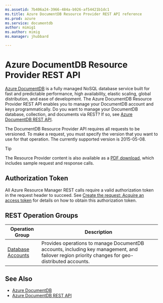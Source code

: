 ```yaml
---
ms.assetid: 7b406a24-3966-484a-b926-af54421b1dc1
ms.title: Azure DocumentDB Resource Provider REST API reference
ms.prod: azure
ms.service: documentdb
author: mimig1
ms.author: mimig
ms.manager: jhubbard

---
```


# Azure DocumentDB Resource Provider REST API

[Azure DocumentDB](https://azure.microsoft.com/services/documentdb/) is a fully managed NoSQL database service built for fast and predictable performance, high availability, elastic scaling, global distribution, and ease of development. The Azure DocumentDB Resource Provider REST API enables you to manage your DocumentDB account and keys programmatically. Do you want to manage your DocumentDB database, collection, and documents via REST? If so, see [Azure DocumentDB REST API](https://msdn.microsoft.com/library/azure/dn781481.aspx).

The DocumentDB Resource Provider API requires all requests to be versioned. To make a request, you must specify the version that you want to use for that operation. The currently supported version is 2015-05-08.

> [!TIP]
> The Resource Provider content is also available as a [PDF download](http://download.microsoft.com/download/3/D/9/3D9AE276-3F76-45F2-8433-05E99BCFC972/Azure-DocumentDB-Database-Resource-Provider-REST-API-Reference.pdf), which includes sample request and response calls. 

## Authorization Token
All Azure Resource Manager REST calls require a valid authorization token in the request header to succeed. See  [Create the request: Acquire an access token](~/api-index/index.md#create-the-request) for details on how to obtain this authorization token.

## REST Operation Groups

| Operation Group | Description |
|-----------------|-------------|
|[Database Accounts](~/api-ref/documentdbresourceprovider/databaseaccounts.json)| Provides operations to manage DocumentDB accounts, including key management, and failover region priority changes for geo-distributed accounts. |


## See Also

- [Azure DocumentDB](https://azure.microsoft.com/services/documentdb/)
- [Azure DocumentDB REST API](/rest/api/documentdb)
